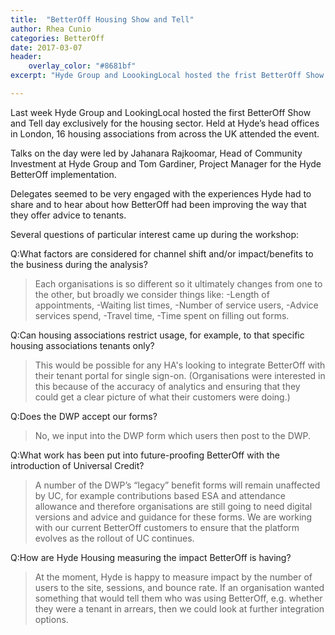 ```yaml
---
title:  "BetterOff Housing Show and Tell"
author: Rhea Cunio
categories: BetterOff
date: 2017-03-07
header: 
    overlay_color: "#8681bf"
excerpt: "Hyde Group and LoookingLocal hosted the frist BetterOff Show and Tell day exclusivley for the housing sector."

---
```

Last week Hyde Group and LookingLocal hosted the first BetterOff Show and Tell day exclusively for the housing sector. Held at Hyde’s head offices in London, 16 housing associations from across the UK attended the event. 

Talks on the day were led by Jahanara Rajkoomar, Head of Community Investment at Hyde Group and Tom Gardiner, Project Manager for the Hyde BetterOff implementation.  

Delegates seemed to be very engaged with the experiences Hyde had to share and to hear about how BetterOff had been improving the way that they offer advice to tenants. 

Several questions of particular interest came up during the workshop:

Q:What factors are considered for channel shift and/or impact/benefits to the business during the analysis?
>Each organisations is so different so it ultimately changes from one to the other, but broadly we consider things like:
-Length of appointments,
-Waiting list times,
-Number of service users, 
-Advice services spend,
-Travel time,
-Time spent on filling out forms.

Q:Can housing associations restrict usage, for example, to that specific housing associations tenants only? 
>This would be possible for any HA's looking to integrate BetterOff with their tenant portal for single sign-on. (Organisations were interested in this because of the accuracy of analytics and ensuring that they could get a clear picture of what their customers were doing.)

Q:Does the DWP accept our forms? 
>No, we input into the DWP form which users then post to the DWP.

Q:What work has been put into future-proofing BetterOff with the introduction of Universal Credit?
>A number of the DWP’s “legacy” benefit forms will remain unaffected by UC, for example contributions based ESA and attendance allowance and therefore organisations are still going to need digital versions and advice and guidance for these forms. We are working with our current BetterOff customers to ensure that the platform evolves as the rollout of UC continues. 

Q:How are Hyde Housing measuring the impact BetterOff is having?
>At the moment, Hyde is happy to measure impact by the number of users to the site, sessions, and bounce rate. If an organisation wanted something that would tell them who was using BetterOff, e.g. whether they were a tenant in arrears, then we could look at further integration options. 
